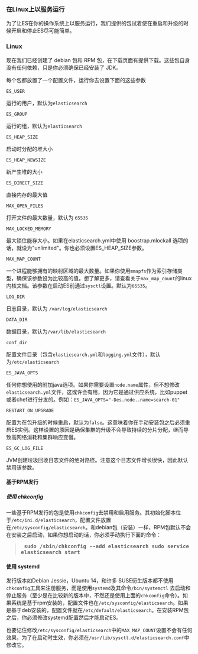 ### 在Linux上以服务运行

为了让ES在你的操作系统上以服务运行，我们提供的包试着使在重启和升级的时候开启和停止ES尽可能简单。

### Linux

现在我们已经创建了 debian 包和 RPM 包，在下载页面有提供下载。这些包自身没有任何依赖，只是你必须确保已经安装了 JDK。

每个包都放置了一个配置文件，运行你去设置下面的这些参数


`ES_USER` 
 
 运行的用户，默认为`elasticsearch`

`ES_GROUP` 

运行的组，默认为`elasticsearch`

`ES_HEAP_SIZE` 

启动时分配的堆大小

`ES_HEAP_NEWSIZE` 

新产生堆的大小

`ES_DIRECT_SIZE`

直接内存的最大值

`MAX_OPEN_FILES`

打开文件的最大数量，默认为 `65535`

`MAX_LOCKED_MEMORY`

最大锁住能存大小。如果在elasticsearch.yml中使用 boostrap.mlockall 选项的话，就设为"unlimited"。你也必须设置ES_HEAP_SIZE参数。

`MAX_MAP_COUNT`

一个进程能够拥有的映射区域的最大数量。如果你使用`mmapfs`作为索引存储类型，确保该参数设为比较高的值。想了解更多，请查看关于`max_map_count`的linux内核文档。该参数在启动ES前通过`sysctl`设置。默认为`65535`。

`LOG_DIR`

日志目录，默认为 `/var/log/elasticsearch`

`DATA_DIR`

数据目录，默认为`/var/lib/elasticsearch`

`conf_dir`

配置文件目录（包含`elasticsearch.yml`和`logging.yml`文件），默认为`/etc/elasticsearch`

`ES_JAVA_OPTS`

任何你想使用的附加java选项。如果你需要设置`node.name`属性，但不想修改`elasticsearch.yml`文件，这或许会有用，因为它是通过供应系统，比如puppet或者chef进行分发的。例如：`ES_JAVA_OPTS="-Des.node..name=search-01"`

`RESTART_ON_UPGRADE`

配置为在包升级的时候重启，默认为`false`。这意味着你在手动安装包之后必须重启ES实例。这样设置的原因是确保集群的升级不会导致持续的分片分配，继而导致高网络消耗和集群响应变慢。

`ES_GC_LOG_FILE`

JVM创建垃圾回收日志文件的绝对路径。注意这个日志文件增长很快，因此默认禁用该参数。

#### 基于RPM发行

##### 使用 chkconfig

一些基于RPM发行的包是使用`chkconfig`去禁用和启用服务。其初始化脚本位于`/etc/ini.d/elasticsearch`，配置文件放置在`/etc/sysconfig/elasticsearch`。和debian包（安装）一样，RPM包默认不会在安装之后启动，如果你想启动的话，你必须手动执行下面的命令：

> **<pre>
sudo /sbin/chkconfig --add elasticsearch
sudo service elasticsearch start
> </pre>**

#### 使用 systemd

发行版本如Debian Jessie，Ubuntu 14，和许多 SUSE衍生版本都不使用`chkconfig`工具来注册服务，而是使用`systemd`及其命令`/bin/systemctl` 去启动和停止服务（至少是在比较新的版本中，不然还是使用上面的`chkconfig`命令）。如果系统是基于rpm安装的，配置文件也在`/etc/sysconfig/elasticsearch`。如果是基于deb安装的，配置文件就在`/etc/default/elasticsearch`。在安装RPM包之后，你必须修改systemd配置然后才能启动ES。

也要记住修改`/etc/sysconfig/elasticsearch`中的`MAX_MAP_COUNT`设置不会有任何效果，为了在启动时生效，你必须在`/usr/lib/sysctl.d/elasticsearch.conf`中修改它。




